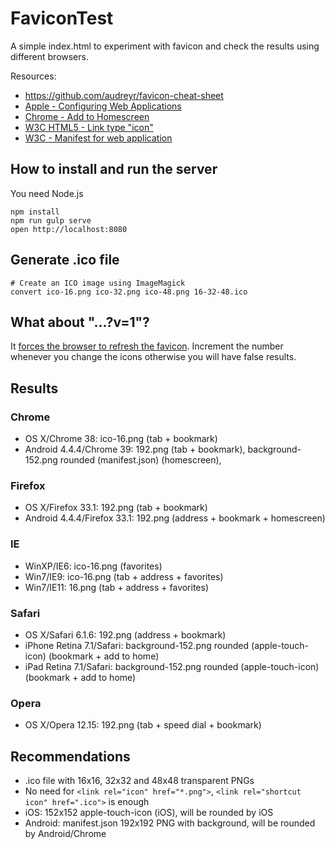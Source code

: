 # FaviconTest

A simple index.html to experiment with favicon and check the results using different browsers.

Resources:

- https://github.com/audreyr/favicon-cheat-sheet
- [Apple - Configuring Web Applications](https://developer.apple.com/library/iad/documentation/AppleApplications/Reference/SafariWebContent/ConfiguringWebApplications/ConfiguringWebApplications.html)
- [Chrome - Add to Homescreen](https://developer.chrome.com/multidevice/android/installtohomescreen)
- [W3C HTML5 - Link type "icon"](http://www.w3.org/TR/html5/links.html#rel-icon)
- [W3C - Manifest for web application](https://w3c.github.io/manifest/)

## How to install and run the server

You need Node.js

```Shell
npm install
npm run gulp serve
open http://localhost:8080
```

## Generate .ico file

```Shell
# Create an ICO image using ImageMagick
convert ico-16.png ico-32.png ico-48.png 16-32-48.ico
```

## What about "...?v=1"?

It [forces the browser to refresh the favicon](http://stackoverflow.com/questions/2208933).
Increment the number whenever you change the icons otherwise you will have false results.

## Results

### Chrome

- OS X/Chrome 38: ico-16.png (tab + bookmark)
- Android 4.4.4/Chrome 39: 192.png (tab + bookmark), background-152.png rounded (manifest.json) (homescreen),

### Firefox

- OS X/Firefox 33.1: 192.png (tab + bookmark)
- Android 4.4.4/Firefox 33.1: 192.png (address + bookmark + homescreen)

### IE

- WinXP/IE6: ico-16.png (favorites)
- Win7/IE9: ico-16.png (tab + address + favorites)
- Win7/IE11: 16.png (tab + address + favorites)

### Safari

- OS X/Safari 6.1.6: 192.png (address + bookmark)
- iPhone Retina 7.1/Safari: background-152.png rounded (apple-touch-icon) (bookmark + add to home)
- iPad Retina 7.1/Safari: background-152.png rounded (apple-touch-icon) (bookmark + add to home)

### Opera

- OS X/Opera 12.15: 192.png (tab + speed dial + bookmark)

## Recommendations

- .ico file with 16x16, 32x32 and 48x48 transparent PNGs
- No need for `<link rel="icon" href="*.png">`, `<link rel="shortcut icon" href=".ico">` is enough
- iOS: 152x152 apple-touch-icon (iOS), will be rounded by iOS
- Android: manifest.json 192x192 PNG with background, will be rounded by Android/Chrome
